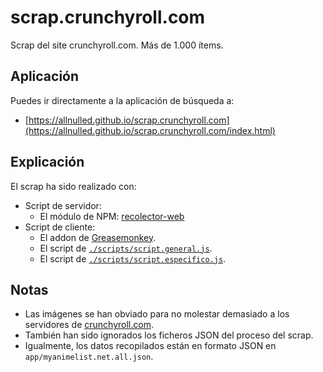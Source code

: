 # scrap.crunchyroll.com

Scrap del site crunchyroll.com. Más de 1.000 ítems.

## Aplicación

Puedes ir directamente a la aplicación de búsqueda a:

 - [https://allnulled.github.io/scrap.crunchyroll.com](https://allnulled.github.io/scrap.crunchyroll.com/index.html)

## Explicación

El scrap ha sido realizado con:
 - Script de servidor:
   - El módulo de NPM: [recolector-web](https://github.com/allnulled/recolector-web)
 - Script de cliente:
   - El addon de [Greasemonkey](https://addons.mozilla.org/ca/firefox/addon/greasemonkey/).
   - El script de [`./scripts/script.general.js`](https://github.com/allnulled/scrap.crunchyroll.com/blob/main/scripts/script.general.js).
   - El script de [`./scripts/script.especifico.js`](https://github.com/allnulled/scrap.crunchyroll.com/blob/main/scripts/script.especifico.js).

## Notas

 - Las imágenes se han obviado para no molestar demasiado a los servidores de [crunchyroll.com](https://crunchyroll.com).
 - También han sido ignorados los ficheros JSON del proceso del scrap.
 - Igualmente, los datos recopilados están en formato JSON en `app/myanimelist.net.all.json`.